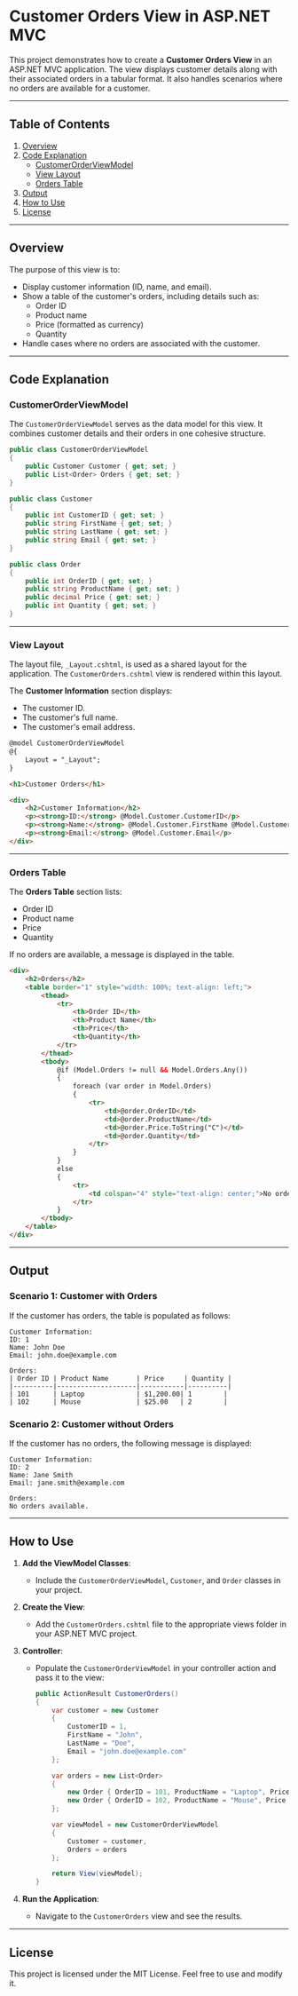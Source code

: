 
# Customer Orders View in ASP.NET MVC

This project demonstrates how to create a **Customer Orders View** in an ASP.NET MVC application. The view displays customer details along with their associated orders in a tabular format. It also handles scenarios where no orders are available for a customer.

---

## Table of Contents

1. [Overview](#overview)
2. [Code Explanation](#code-explanation)
   - [CustomerOrderViewModel](#customerorderviewmodel)
   - [View Layout](#view-layout)
   - [Orders Table](#orders-table)
3. [Output](#output)
4. [How to Use](#how-to-use)
5. [License](#license)

---

## Overview

The purpose of this view is to:
- Display customer information (ID, name, and email).
- Show a table of the customer's orders, including details such as:
  - Order ID
  - Product name
  - Price (formatted as currency)
  - Quantity
- Handle cases where no orders are associated with the customer.

---

## Code Explanation

### CustomerOrderViewModel

The `CustomerOrderViewModel` serves as the data model for this view. It combines customer details and their orders in one cohesive structure.

```csharp
public class CustomerOrderViewModel
{
    public Customer Customer { get; set; }
    public List<Order> Orders { get; set; }
}

public class Customer
{
    public int CustomerID { get; set; }
    public string FirstName { get; set; }
    public string LastName { get; set; }
    public string Email { get; set; }
}

public class Order
{
    public int OrderID { get; set; }
    public string ProductName { get; set; }
    public decimal Price { get; set; }
    public int Quantity { get; set; }
}
```

---

### View Layout

The layout file, `_Layout.cshtml`, is used as a shared layout for the application. The `CustomerOrders.cshtml` view is rendered within this layout.

The **Customer Information** section displays:
- The customer ID.
- The customer's full name.
- The customer's email address.

```html
@model CustomerOrderViewModel
@{
    Layout = "_Layout";
}

<h1>Customer Orders</h1>

<div>
    <h2>Customer Information</h2>
    <p><strong>ID:</strong> @Model.Customer.CustomerID</p>
    <p><strong>Name:</strong> @Model.Customer.FirstName @Model.Customer.LastName</p>
    <p><strong>Email:</strong> @Model.Customer.Email</p>
</div>
```

---

### Orders Table

The **Orders Table** section lists:
- Order ID
- Product name
- Price
- Quantity

If no orders are available, a message is displayed in the table.

```html
<div>
    <h2>Orders</h2>
    <table border="1" style="width: 100%; text-align: left;">
        <thead>
            <tr>
                <th>Order ID</th>
                <th>Product Name</th>
                <th>Price</th>
                <th>Quantity</th>
            </tr>
        </thead>
        <tbody>
            @if (Model.Orders != null && Model.Orders.Any())
            {
                foreach (var order in Model.Orders)
                {
                    <tr>
                        <td>@order.OrderID</td>
                        <td>@order.ProductName</td>
                        <td>@order.Price.ToString("C")</td>
                        <td>@order.Quantity</td>
                    </tr>
                }
            }
            else
            {
                <tr>
                    <td colspan="4" style="text-align: center;">No orders available.</td>
                </tr>
            }
        </tbody>
    </table>
</div>
```

---

## Output

### Scenario 1: Customer with Orders

If the customer has orders, the table is populated as follows:

```
Customer Information:
ID: 1
Name: John Doe
Email: john.doe@example.com

Orders:
| Order ID | Product Name       | Price     | Quantity |
|----------|--------------------|-----------|----------|
| 101      | Laptop             | $1,200.00| 1        |
| 102      | Mouse              | $25.00   | 2        |
```

### Scenario 2: Customer without Orders

If the customer has no orders, the following message is displayed:

```
Customer Information:
ID: 2
Name: Jane Smith
Email: jane.smith@example.com

Orders:
No orders available.
```

---

## How to Use

1. **Add the ViewModel Classes**:
   - Include the `CustomerOrderViewModel`, `Customer`, and `Order` classes in your project.

2. **Create the View**:
   - Add the `CustomerOrders.cshtml` file to the appropriate views folder in your ASP.NET MVC project.

3. **Controller**:
   - Populate the `CustomerOrderViewModel` in your controller action and pass it to the view:
     ```csharp
     public ActionResult CustomerOrders()
     {
         var customer = new Customer
         {
             CustomerID = 1,
             FirstName = "John",
             LastName = "Doe",
             Email = "john.doe@example.com"
         };

         var orders = new List<Order>
         {
             new Order { OrderID = 101, ProductName = "Laptop", Price = 1200m, Quantity = 1 },
             new Order { OrderID = 102, ProductName = "Mouse", Price = 25m, Quantity = 2 }
         };

         var viewModel = new CustomerOrderViewModel
         {
             Customer = customer,
             Orders = orders
         };

         return View(viewModel);
     }
     ```

4. **Run the Application**:
   - Navigate to the `CustomerOrders` view and see the results.

---

## License

This project is licensed under the MIT License. Feel free to use and modify it.

